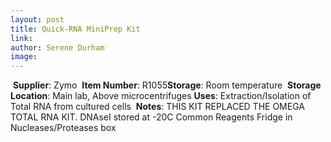 ```yaml
---
layout: post 
title: Quick-RNA MiniPrep Kit 
link: 
author: Serene Durham
image: 
---
```

​
**Supplier**: Zymo
​
**Item Number**: R1055
​
**Storage**: Room temperature
​
**Storage Location**: Main lab, Above microcentrifuges
​
**Uses**: Extraction/Isolation of Total RNA from cultured cells
​
**Notes**: THIS KIT REPLACED THE OMEGA TOTAL RNA KIT. DNAseI stored at -20C Common Reagents Fridge in Nucleases/Proteases box